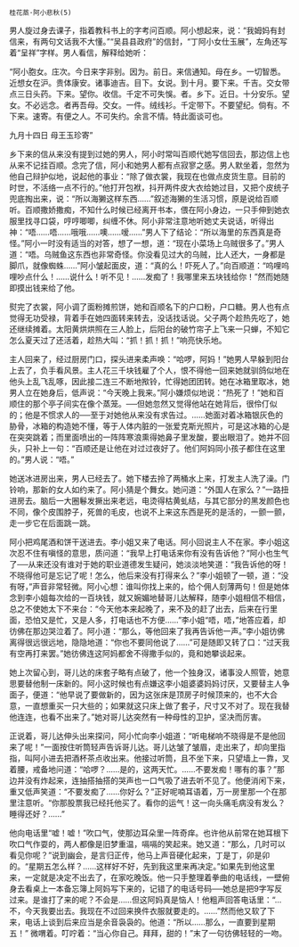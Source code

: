     桂花蒸·阿小悲秋(5) 

   男人旋过身去课子，指着教科书上的字考问百顺。阿小想起来，说：“我姆妈有封信来，有两句文话我不大懂。”“吴县县政府”的信封，“丁阿小女仕玉展”，左角还写着“呈祥”字样。男人看信，解释给她听：

   “阿小胞女。庄次。今日来字非别。因为。前日。来信通知。母在乡。一切智悉。近想女在沪。贵体康安。诸事迪吉。目下。女说。到十月。要下来。千吉。交女带点三日头药。下来。望你。收信。千定不可失悞。者。乡下。近日。十分安乐。望女。不必远念。者再吾母。交女。一件。绒线衫。千定带下。不要望纪。倘有。不下来。速寄。有便之人。不可失约。余言不情。特此面谈可也。

   九月十四日  母王玉珍寄”

   乡下来的信从来没有提到过她的男人，阿小时常叫百顺代她写信回去，那边信上也从来不记挂百顺。念完了信，阿小和她男人都有点寂寥之感。男人默坐着，忽然为他自己辩护似地，说起他的事业：“除了做衣裳，我现在也做点皮货生意。目前的时世，不活络一点不行的。”他打开包袱，抖开两件皮大衣给她过目，又把个皮统子兜底掏出来，说：“所以海獭这样东西……”叙述海獭的生活习惯，原是说给百顺听。百顺撒娇撒痴，不知什么时候已经离开书本，偎在阿小身边，一只手伸到她衣服里找寻口袋，哼哼唧唧，纠缠不休。阿小非常注意地听她丈夫说话，听得出神：“唔……唔……哦哦……噢……嗳……”男人下了结论：“所以海里的东西真是奇怪。”阿小一时没有适当的对答，想了一想，道：“现在小菜场上乌贼很多了。”男人道：“唔。乌贼鱼这东西也非常奇怪。你没看见过大的乌贼，比人还大，一身都是脚爪，就像蜘蛛……”阿小皱起面皮，道：“真的么！吓死人了。”向百顺道：“呜哩呜哩吵点什么！……说什么！听不见！……发痴了！我哪里来五块钱给你！”然而她随即摸出钱来给了他。

   熨完了衣裳，阿小调了面粉摊煎饼，她和百顺名下的户口粉，户口糖。男人也有点觉得无功受禄，背着手在她四面转来转去，没话找话说。父子两个趁热先吃了，她还继续摊着。太阳黄烘烘照在三人脸上，后阳台的破竹帘子上飞来一只蝉，不知它怎么夏天过了还活着，趁热大叫：“抓！抓！抓！”响亮快乐地。

   主人回来了，经过厨房门口，探头进来柔声唤：“哈啰，阿妈！”她男人早躲到阳台上去了，负手看风景。主人花三千块钱雇了个人，恨不得他一回来她就驯鸽似地在他头上乱飞乱啄，因此接二连三不断地揿铃，忙得她团团转。她在冰箱里取冰，她男人立在她身后，低声说：“今天晚上我来。”阿小嫌烦似地说：“热死了！”她和百顺住的那个亭子间实在像个蒸笼。──但她忽然又觉得他站在她背后，很伶仃似的；他是不惯求人的──至于对她他从来没有求告过。……她面对着冰箱银灰色的胁骨，冰箱的构造她不懂，等于人体内脏的一张爱克斯光照片，可是这冰箱的心是在突突跳着；而里面喷出的一阵阵寒浪熏得她鼻子里发酸，要出眼泪了。她并不回头，只补上一句：“百顺还是让他在对过过夜好了。他们阿妈同小孩子都住在这里的。”男人说：“唔。”

   她送冰进房出来，男人已经去了。她下楼去拎了两桶水上来，打发主人洗了澡。门铃响，那新的女人如约来了。阿小猜是个舞女。她问道：“外国人在家么？”一路扭进房去。脑后一大圈鬈发撅出来老远，电烫得枯黄虬结，与其它部分的黑发颜色也不同，像个皮围脖子，死兽的毛皮，也说不上来这东西是死的是活的，一颤一颤，走一步它在后面跳一跳。

   阿小把鸡尾酒和饼干送进去。李小姐又来了电话。阿小回说主人不在家。李小姐这次忍不住有嗔怪的意思，质问道：“我早上打电话来你有没有告诉他？”阿小也生气了──从来还没有谁对于她的职业道德发生疑问，她淡淡地笑道：“我告诉他的呀！不晓得他可是忘记了呢！怎么，他后来没有打得来么？”李小姐顿了一顿，道：“没有呀，”声音非常轻微。阿小心想：谁叫你找上来的，给个佣人刻薄两句！但是她体念到李小姐每次给的一百块钱，就又婉媚地替哥儿达解释，随李小姐相信不相信，总之不使她太下不来台：“今天他本来起晚了，来不及的赶了出去，后来在行里面，恐怕又是忙，又是人多，打电话也不方便……”李小姐“唔，唔，”地答应着，却彷佛在那边哭泣着了。阿小道：“那么，等他回来了我再告诉他一声。”李小姐彷佛离得很远很远地，隐隐地道：“你也不要同他说了……”可是随即又转了口：“过天我有空再打来罢。”她彷佛连这阿妈都舍不得撒手似的，竟和她攀谈起来。

   她上次留心到，哥儿达的床套子略有点破了，他一个独身汉，诸事没人照管，她意思要替他制一床新的。阿小这时候也有点嫌这李小姐婆婆妈妈讨厌，又要替主人争面子，便道：“他早说了要做新的，因为这张床是顶房子时候顶来的，也不大合意，一直想重买一只大些的；如果就这只床上做了套子，尺寸又不对了。现在我替他连连，也看不出来了。”她对哥儿达突然有一种母性的卫护，坚决而厉害。

   正说着，哥儿达伸头出来探问，阿小忙向李小姐道：“听电梯响不晓得是不是他回来了呢！”一面按住听筒轻声告诉哥儿达。哥儿达皱了皱眉，走出来了，却向里指指，叫阿小进去把酒杯茶点收出来。他接过听筒，且不坐下来，只望墙上一靠，叉着腰，戒备地问道：“哈啰？……是的，这两天忙。……不要发痴！哪有的事？”那边并没有炸起来，连抽搭抽搭的哭声也一口气吸了进去听不见了。他便消闲下来，重又低声笑道：“不要发痴了……你好么？”正好呢喃耳语着，万一房里那一个在那里注意听。“你那股票我已经托他买了。看你的运气！这一向头痛毛病没有发么？睡得还好？……”

   他向电话里“嘘！嘘！”吹口气，使那边耳朵里一阵奇痒。也许他从前常在她耳根下吹口气作耍的，两人都像是旧梦重温，嗝嗝的笑起来。她又道：“那么，几时可以看见你呢？”说到幽会，是言归正传，他马上声音硬化起来，丁是丁，卯是卯的。“星期五怎么样？……这样好不好，先到我这里来再决定。”如果先到他这里来，一定就是决定不出去了，在家吃晚饭。他一只手整理着拳曲的电话线，一壁俯身去看桌上一本备忘簿上阿妈写下来的，记错了的电话号码──她总是把9字写反过来。是谁打了来的呢？不会是……但这阿妈真是恼人！他粗声回答电话里：“…不，今天我要出去。我现在不过回来换件衣服就要走的。……”然而他又软了下来，电话上谈到后来应当是余音袅袅的。他道：“所以……那么，一直要到星期五！” 微喟着。叮咛着：“当心你自己。拜拜，甜的！”末了一句彷佛轻轻的一吻。

